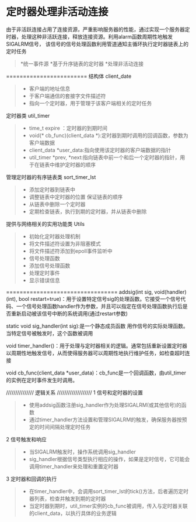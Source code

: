 
定时器处理非活动连接
==================
由于非活跃连接占用了连接资源，严重影响服务器的性能，通过实现一个服务器定时器，处理这种非活跃连接，释放连接资源。利用alarm函数周期性地触发SIGALRM信号，
该信号的信号处理函数利用管道通知主循环执行定时器链表上的定时任务
>*统一事件源
>*基于升序链表的定时器
>*处理非活动连接

========================
结构体 client_date  
>* 客户端的地址信息
>* 于客户端通信的套接字文件描述符
>* 指向一个定时器，用于管理于该客户端相关的定时任务

定时器类 util_timer
>* time_t expire ：定时器的到期时间
>* void(* cb_func)(client_data *):定时器到期时调用的回调函数，参数为客户端数据
>* client_data *user_data:指向使用该定时器的客户端数据的指针
>* util_timer *prev, *next:指向链表中前一个和后一个定时器的指针，用于在链表中维护定时器的顺序

管理定时器的有序链表类 sort_timer_lst
>* 添加定时器到链表中
>* 调整链表中定时器的位置 保证链表的顺序
>* 从链表中删除一个定时器
>* 定期检查链表，执行到期的定时器，并从链表中删除

提供与网络相关的实用功能类 Utils
>* 初始化定时器处理机制
>* 将文件描述符设置为非阻塞模式
>* 将文件描述符添加到epoll事件监听中
>* 信号处理函数
>* 添加信号处理函数
>* 处理定时事件
>* 显示错误信息



=================================
addsig(int sig, void(handler)(int), bool restart=true)：用于设置特定信号sig的处理函数。它接受一个信号代码、一个信号处理函数handler作为参数，并且可以指定在信号处理函数执行后是否重新启动被该信号中断的系统调用(通过restart参数)

static void sig_handler(int sig):是一个静态成员函数 用作信号的实际处理函数。 当特定信号被触发时，这个函数被调用

void timer_handler()：用于处理与定时器相关的逻辑。通常包括重新设置定时器以周期性地触发信号，从而使得服务器可以周期性地执行维护任务，如检查超时连接

void cb_func(client_data *user_data)：cb_func是一个回调函数，由util_timer的实例在定时事件发生时调用。

///////////////               逻辑关系                ///////////////////
1 信号和定时器的设置
>* 使用addsig函数注册sig_handler作为处理SIGALRM(或其他信号)的函数
>* 通过timer_handler方法设置和管理SIGALRM的触发，确保服务器按预定的时间间隔处理定时任务

2 信号触发和响应
>* 当SIGALRM触发时，操作系统调用sig_handler
>* sig_handler根据信号类型执行相应的操作，如果是定时信号，它可能会调用timer_handler来处理和重置定时器

3 定时器和回调的执行
>* 在timer_handler中，会调用sort_timer_lst的tick()方法，后者遍历定时器列表，检查并触发到期的定时器
>* 当定时器到期时，util_timer实例的cb_func被调用，传入与定时器关联的client_data，以执行具体的业务逻辑
